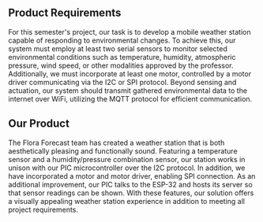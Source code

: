 ## Product Requirements
For this semester's project, our task is to develop a mobile weather station capable of responding to environmental changes. To achieve this, our system must employ at least two serial sensors to monitor selected environmental conditions such as temperature, humidity, atmospheric pressure, wind speed, or other modalities approved by the professor. Additionally, we must incorporate at least one motor, controlled by a motor driver communicating via the I2C or SPI protocol. Beyond sensing and actuation, our system should transmit gathered environmental data to the internet over WiFi, utilizing the MQTT protocol for efficient communication.  
## Our Product  
The Flora Forecast team has created a weather station that is both aesthetically pleasing and functionally sound. Featuring a temperature sensor and a humidity/pressure combination sensor, our station works in unison with our PIC microcontroller over the I2C protocol. In addition, we have incorporated a motor and motor driver, enabling SPI connection. As an additional improvement, our PIC talks to the ESP-32 and hosts its server so that sensor readings can be shown. With these features, our solution offers a visually appealing weather station experience in addition to meeting all project requirements.
